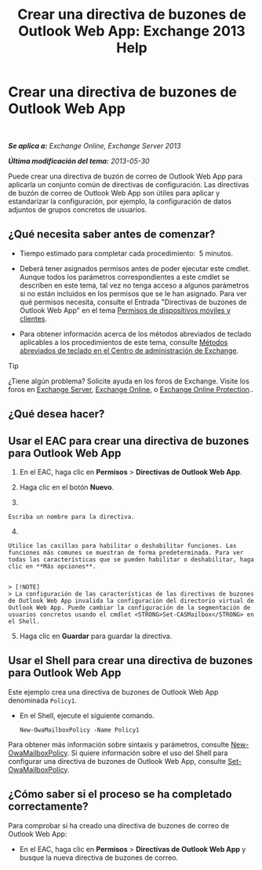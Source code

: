 ﻿---
title: 'Crear una directiva de buzones de Outlook Web App: Exchange 2013 Help'
TOCTitle: Crear una directiva de buzones de Outlook Web App
ms:assetid: 347207fa-cfb7-40a6-b19a-831dcdb54ad5
ms:mtpsurl: https://technet.microsoft.com/es-es/library/Dd335191(v=EXCHG.150)
ms:contentKeyID: 49895563
ms.date: 04/23/2018
mtps_version: v=EXCHG.150
ms.translationtype: HT
---

# Crear una directiva de buzones de Outlook Web App

 

_**Se aplica a:** Exchange Online, Exchange Server 2013_

_**Última modificación del tema:** 2013-05-30_

Puede crear una directiva de buzón de correo de Outlook Web App para aplicarla un conjunto común de directivas de configuración. Las directivas de buzón de correo de Outlook Web App son útiles para aplicar y estandarizar la configuración, por ejemplo, la configuración de datos adjuntos de grupos concretos de usuarios.

## ¿Qué necesita saber antes de comenzar?

  - Tiempo estimado para completar cada procedimiento:  5 minutos.

  - Deberá tener asignados permisos antes de poder ejecutar este cmdlet. Aunque todos los parámetros correspondientes a este cmdlet se describen en este tema, tal vez no tenga acceso a algunos parámetros si no están incluidos en los permisos que se le han asignado. Para ver qué permisos necesita, consulte el Entrada "Directivas de buzones de Outlook Web App" en el tema [Permisos de dispositivos móviles y clientes](clients-and-mobile-devices-permissions-exchange-2013-help.md).

  - Para obtener información acerca de los métodos abreviados de teclado aplicables a los procedimientos de este tema, consulte [Métodos abreviados de teclado en el Centro de administración de Exchange](keyboard-shortcuts-in-the-exchange-admin-center-exchange-online-protection-help.md).


> [!TIP]
> ¿Tiene algún problema? Solicite ayuda en los foros de Exchange. Visite los foros en <A href="https://go.microsoft.com/fwlink/p/?linkid=60612">Exchange Server</A>, <A href="https://go.microsoft.com/fwlink/p/?linkid=267542">Exchange Online</A>, o <A href="https://go.microsoft.com/fwlink/p/?linkid=285351">Exchange Online Protection</A>..



## ¿Qué desea hacer?

## Usar el EAC para crear una directiva de buzones para Outlook Web App

1.  En el EAC, haga clic en **Permisos** \> **Directivas de Outlook Web App**.

2.  Haga clic en el botón **Nuevo**.

3.  
    
    Escriba un nombre para la directiva.

4.  
    
    Utilice las casillas para habilitar o deshabilitar funciones. Las funciones más comunes se muestran de forma predeterminada. Para ver todas las características que se pueden habilitar o deshabilitar, haga clic en **Más opciones**.
    

    > [!NOTE]
    > La configuración de las características de las directivas de buzones de Outlook Web App invalida la configuración del directorio virtual de Outlook Web App. Puede cambiar la configuración de la segmentación de usuarios concretos usando el cmdlet <STRONG>Set-CASMailbox</STRONG> en el Shell.



5.  Haga clic en **Guardar** para guardar la directiva.

## Usar el Shell para crear una directiva de buzones para Outlook Web App

Este ejemplo crea una directiva de buzones de Outlook Web App denominada `Policy1`.

  - En el Shell, ejecute el siguiente comando.
    
        New-OwaMailboxPolicy -Name Policy1

Para obtener más información sobre sintaxis y parámetros, consulte [New-OwaMailboxPolicy](https://technet.microsoft.com/es-es/library/dd351067\(v=exchg.150\)). Si quiere información sobre el uso del Shell para configurar una directiva de buzones de Outlook Web App, consulte [Set-OwaMailboxPolicy](https://technet.microsoft.com/es-es/library/dd297989\(v=exchg.150\)).

## ¿Cómo saber si el proceso se ha completado correctamente?

Para comprobar si ha creado una directiva de buzones de correo de Outlook Web App:

  - En el EAC, haga clic en **Permisos** \> **Directivas de Outlook Web App** y busque la nueva directiva de buzones de correo.

